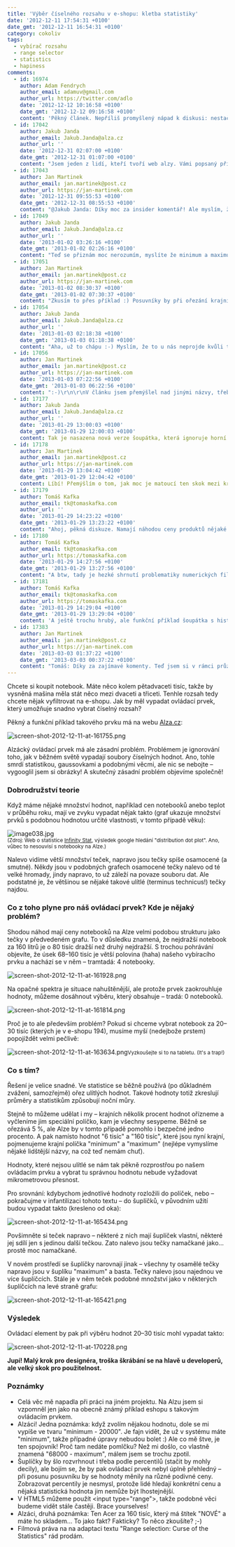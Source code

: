 ```yaml
---
title: 'Výběr číselného rozsahu v e-shopu: kletba statistiky'
date: '2012-12-11 17:54:31 +0100'
date_gmt: '2012-12-11 16:54:31 +0100'
category: cokoliv
tags:
  - vybírač rozsahu
  - range selector
  - statistics
  - hapiness
comments:
  - id: 16974
    author: Adam Fendrych
    author_email: adamuv@gmail.com
    author_url: https://twitter.com/adlo
    date: '2012-12-12 10:16:58 +0100'
    date_gmt: '2012-12-12 09:16:58 +0100'
    content: 'Pěkný článek. Nepříliš promyšlený nápad k diskusi: nestačilo by na škále udělat v určitých místech větší "skoky"? To znamená, že pokud chytnu posuvník a potáhnu ho z krajní hodnoty 160 000 o jeden stupínek doleva, naskočí jako nejbližší hodnota 30 000. Tedy že onen krajní stupínek bude pod sebou skrývat všechny ulítlé tečky.'
  - id: 17042
    author: Jakub Janda
    author_email: Jakub.Janda@alza.cz
    author_url: ''
    date: '2012-12-31 02:07:00 +0100'
    date_gmt: '2012-12-31 01:07:00 +0100'
    content: "Jsem jeden z lidí, kteří tvoří web alzy. Vámi popsaný přístup není nemožné naprogramovat, dokonce ho na stránkách máme - jděte do kategorie Notebooky a v tlačítku Značky a parametry klikněte na Pokročilé a Pevný disk. Šoupátko s kapacitou skáče po reálných kapacitách disku notebooků.\r\nTenhle systém ale nejde použít na ceny a to ze dvou důvodů:\r\n1) produktů je hodně. Notebooků 700, kompletní výpis desítky tisíc produktů, archiv ještě více.\r\n2) nechcete skákat po cenách produktů (3899 Kč, 12499 Kč), ale po nějakých kulatých číslech.\r\n\r\nTakže jak jste napsal výše, zbývá ceny rozdělit na nějaké intervaly, což ale má ale zase jiné háčky:\r\n1) vy chcete utratit za notebook 20 až 30 tisíc. Může se ale stát, že ten algoritmus 30 tisíc vynechá a dá tam nějaké jiné zarážky (28 a 32, dejme tomu), prostě proto, že je takové rozložení produktů.\r\n2) vás, jako zákazníka používajícího šoupátko, nijak extra nezajímá rozložení produktů. Vy si chcete vzít šoupátko a stáhnout ho z maxima 80 000 na 30 000. Budete proto překvapeni, že třicítku nenajdete tam, kde byste ji logicky očekával (třetina intervalu), ale hned pod osmdesátkou.\r\n\r\nProto věřte nám, zkoušeli jsme to a současný stav je podle nás nejlepším řešením. A že jsme nad tím něco uvažovali :-)"
  - id: 17043
    author: Jan Martinek
    author_email: jan.martinek@post.cz
    author_url: https://jan-martinek.com
    date: '2012-12-31 09:55:53 +0100'
    date_gmt: '2012-12-31 08:55:53 +0100'
    content: "@Jakub Janda: Díky moc za insider komentář! Ale myslím, že se míjíme v tom, co jsem chtěl článkem říct :)\r\n\r\nCo se týče metody, kterou navrhuje Adam Fendrych v předchozím komentu, tam je zřejmý problém s tím neočekávaným chováním (vyskočí jiná hodnota, než by tam \"měla být\"), avšak u prostého oříznutí krajních hodnot (bez jakéhokoli složitějšího algoritmu a při použití kulatých hodnot jako ve stávající implementaci) pak chybějí pouze ty krajní hodnoty – a ty jsou stejné, pouze na ně díky ořezu outlierů zbyde více místa – takže fyzicky na displeji je pak rozdíl mezi 20 a 30 tisíci širší.\r\n\r\nNenavrhuji změnu způsobu, kterým se rozdělují intervaly, ale pouze vynechání krajních hodnot (z pohledu toho šoupátka by se to dalo nazvat spojením do jednoho intervalu), v nichž obvykle (když platí plusmínus normální rozložení pro danou sadu produktů) bývá málo produktů."
  - id: 17049
    author: Jakub Janda
    author_email: Jakub.Janda@alza.cz
    author_url: ''
    date: '2013-01-02 03:26:16 +0100'
    date_gmt: '2013-01-02 02:26:16 +0100'
    content: "Teď se přiznám moc nerozumím, myslíte že minimum a maximum výběru byste měl 10 000 - 50 000, pokud by v něm bylo dejme tomu 90% hodnot? Pak byste rozbil vztah mezi filtrem a výpisem, protože filtr byste měl 10 až 50k, ale ve výpisu by se objevovaly levnější i dražší produkty. Také byste rychle nezjistil, jaký je nejlevnější a nejdražší produkt.\r\n\r\nPokud jsem to špatně pochopil a jedná se pouze o nelineární skákání (jak píše Adam Fendrych), pořád je to ten problém, že chcete koupit notebook za 40 až 60k, což byste si nevybral, pokud by maximum z 80k skočilo po jednom stupínku na dejme tomu 40k."
  - id: 17051
    author: Jan Martinek
    author_email: jan.martinek@post.cz
    author_url: https://jan-martinek.com
    date: '2013-01-02 08:30:37 +0100'
    date_gmt: '2013-01-02 07:30:37 +0100'
    content: "Zkusím to přes příklad :) Posuvníky by při ořezání krajních hodnot mohly být v popisovaném případě (90 % hodnot je mezi 10k a 50k) v polohách:\r\n\r\nméně než 10k | 10k | 11k | 12k ... 49k | 50k | více než 50k\r\n\r\nTudíž např. u notebooků na Alze by notebooky nad 50k byly v jednom chlívku namísto ve 26 (v tuhle chvíli je na Alza jen 23 notebooků nad 50k a zároveň 114 notebooků pouze v rozsahu 20-25k). (26 ze 704 je něco pod 4 procenta.)\r\n\r\nNejde o nelineární skoky, tam je již zmiňovaný problém s nečekaným chováním ovládacího prvku."
  - id: 17054
    author: Jakub Janda
    author_email: Jakub.Janda@alza.cz
    author_url: ''
    date: '2013-01-03 02:18:38 +0100'
    date_gmt: '2013-01-03 01:18:38 +0100'
    content: "Aha, už to chápu :-) Myslím, že to u nás neprojde kvůli tomu, že:\r\n- ztratí se rychlá vizuální kontrola od kolika do kolika se produkty prodávají\r\n- ve výchozím stavu je šoupátko \"méně než 10 000\" - \"více než 50 000\" takové zvlaštní a o dost delší (speciálně tady se počítá každý pixel)\r\n\r\nNicméně dám váš návrh u nás do pléna. Pokud by to prošlo, prodiskutujeme tantiemy etc :-)"
  - id: 17056
    author: Jan Martinek
    author_email: jan.martinek@post.cz
    author_url: https://jan-martinek.com
    date: '2013-01-03 07:22:56 +0100'
    date_gmt: '2013-01-03 06:22:56 +0100'
    content: ":-)\r\n\r\nV článku jsem přemýšlel nad jinými názvy, třeba min/max, ale určitě by se dalo vymyslet ještě něco výstižnějšího (případně to možná už někde najít v reálném užití). \r\n\r\nPopřemýšlím o tom, jak indikovat nejnižší/nejvyšší cenu – i když tam by to možná chtělo spíš uživatelské testování, jestli je to významný problém, protože uživatelé, kteří se řídí podle ceny nejspíše budou mít produkty stejně tak podle ceny i seřazené, takže nejnižší cenu vidí. Nejvyšší cenu IMHO mnoho uživatelů nehledá.\r\n\r\n(Tak mě napadá, že IMHO je taková anti-UX zkratka :-))"
  - id: 17177
    author: Jakub Janda
    author_email: Jakub.Janda@alza.cz
    author_url: ''
    date: '2013-01-29 13:00:03 +0100'
    date_gmt: '2013-01-29 12:00:03 +0100'
    content: Tak je nasazena nová verze šoupátka, která ignoruje horní a spodní půldecil. Vyzkoušejte, jak se vám líbí, například na https://www.alza.cz/notebooky/18842920.htm.
  - id: 17178
    author: Jan Martinek
    author_email: jan.martinek@post.cz
    author_url: https://jan-martinek.com
    date: '2013-01-29 13:04:42 +0100'
    date_gmt: '2013-01-29 12:04:42 +0100'
    content: Líbí! Přemýšlím o tom, jak moc je matoucí ten skok mezi krajními a těmi ostatními hodnotami, ale je to určitě jedno z možných řešení. Díky za echo, mám radost :)
  - id: 17179
    author: Tomáš Kafka
    author_email: tk@tomaskafka.com
    author_url: ''
    date: '2013-01-29 14:23:22 +0100'
    date_gmt: '2013-01-29 13:23:22 +0100'
    content: "Ahoj, pěkná diskuze. Namají náhodou ceny produktů nějaké rozložení? U minimální ceny jich je hodně, a čím výše jdeme, tím méně jich je v 'bucketu'. Takže by tuhle nelinearitu mohlo šoupátko napravit, a jeho pozice by byla daná logaritmem ceny o nějakém malém základu, nefungovalo by lineárně.\r\n\r\nVýhody: stejně velký úsek kdekoliv na šoupátku zhruba odpovídá stejně velkému počtu produktů.\r\n\r\nNevýhody: exponenciální převod polohy šoupátka na cenu je neintuitivní. \r\n\r\nA asi hlavní nevýhoda, kterou by bylo super nějakým teste ověřit: Imo by to motivovalo kupovat levnější produkty, teď si vyberu rozsah z poloviny a tak mám pocit, že si kupuju zboží zhruba průměrné ceny a přitom si nevědomky zobrazuju nejdražší třetinu.\r\n\r\n'Pravdivější' šoupátko (protože my vnímáme čísla spíš logaritmicky, hlavně u těch vetších) by mi se stejným nastavením ukázalo produkty o dost levnější."
  - id: 17180
    author: Tomáš Kafka
    author_email: tk@tomaskafka.com
    author_url: https://tomaskafka.com
    date: '2013-01-29 14:27:56 +0100'
    date_gmt: '2013-01-29 13:27:56 +0100'
    content: "A btw, tady je hezké shrnutí problematiky numerických filtrů s nápadem přidat nad nebo do šoupátka histogram rozdělení cen produktů.\r\n\r\nhttps://uxmatters.com/mt/archives/2010/02/numeric-filters-issues-and-best-practices.php\r\n\r\nDo programu pro datové analytiky bych to určitě udělal, ale v byznyse taková upřímnost občas nefunguje a více možné vydělá 'neupřímné' šoupátko z předchozího komentáře :)."
  - id: 17181
    author: Tomáš Kafka
    author_email: tk@tomaskafka.com
    author_url: https://tomaskafka.com
    date: '2013-01-29 14:29:04 +0100'
    date_gmt: '2013-01-29 13:29:04 +0100'
    content: 'A ještě trochu hrubý, ale funkční příklad šoupátka s histogramem: https://www.prisjakt.nu/kategori.php?k=101#rparams=l=s114148872'
  - id: 17383
    author: Jan Martinek
    author_email: jan.martinek@post.cz
    author_url: https://jan-martinek.com
    date: '2013-03-03 01:37:22 +0100'
    date_gmt: '2013-03-03 00:37:22 +0100'
    content: "Tomáš: Díky za zajímavé komenty. Teď jsem si v rámci průzkumu procházel německé eshopy a jsou tam i ty nelineární šoupátka – spíš než kvůli rozložení mi to dává smysl z toho důvodu, že u produktu za 20 je rozumné přemýšlet o rozdílech plusmínus 3 Kč, u produktu za 200 už ne. \r\n\r\nAle i tak jsem nenašel žádné šoupátko, které by se mi v tomhle ohledu líbilo, všechny jsou \"divné\"... Mně napadlo právě třeba zobrazovat vždy jen první nebo druhý řád (jednotky, desítky, stovky) a tím tu stupnici profiltrovat, ale je to hodně neintuivní a člověk musí několikrát přejet tam a zpět, aby si byl jistý, co se děje.\r\n\r\nHistogram nad sliderem je hustý, ale ten švédský příklad je hodně velké monstrum :) Asi to dává smysl na takhle specializovaném webu (kde cílovka navíc ví, co to histogram je ;-)). Myslím, že z hlediska businessu je to celkem v pohodě, člověk vidí, kde je mainstream, kde jsou okraje apod. Ale jako UI je to IMHO náročné na pochopení... Určitě bych rád viděl uživatelská testování :)"
---
```

<p>Chcete si koupit notebook. Máte něco kolem pětadvaceti tisíc, takže by vysněná mašina měla stát něco mezi dvaceti a třiceti. Tenhle rozsah tedy chcete nějak vyfiltrovat na e-shopu. Jak by měl vypadat ovládací prvek, který umožňuje snadno vybrat číselný rozsah?</p>
<p>Pěkný a funkční příklad takového prvku má na webu <a href="https://www.alza.cz/notebooky/18842920.htm">Alza.cz</a>:</p>
<p><img src='/assets/migrated/wp-uploads/2012/12/screen-shot-2012-12-11-at-161755.png' alt='screen-shot-2012-12-11-at-161755.png' /></p>
<p>Alzácký ovládací prvek má ale zásadní problém. Problémem je ignorování toho, jak v běžném světě vypadají soubory číselných hodnot. Ano, tohle smrdí statistikou, gaussovkami a podobnými věcmi, ale nic se nebojte – vygooglil jsem si obrázky! A skutečný zásadní problém objevíme společně!</p>
<h3>Dobrodružství teorie</h3>
<p>Když máme nějaké množství hodnot, například cen notebooků anebo teplot v průběhu roku, mají ve zvyku vypadat nějak takto (graf ukazuje množství prvků s podobnou hodnotou určité vlastnosti, v tomto případě věku):</p>
<p><img src='/assets/migrated/wp-uploads/2012/12/image038.jpg' alt='image038.jpg' /><br />
<small>(Zdroj: Web o statistice <a href="https://sites.google.com/site/infinitystat/ap-statistics/graphical-displays/dot-plots">Infinity Stat</a>, výsledek google hledání "distribution dot plot". Ano, vůbec to nesouvisí s notebooky na Alze.)</small></p>
<p>Nalevo vidíme větší množství teček, napravo jsou tečky spíše osamocené (a smutné). Někdy jsou v podobných grafech osamocené tečky nalevo od té velké hromady, jindy napravo, to už záleží na povaze souboru dat. Ale podstatné je, že většinou se nějaké takové ulítlé (terminus technicus!) tečky najdou.</p>
<h3>Co z toho plyne pro náš ovládací prvek? Kde je nějaký problém?</h3>
<p>Shodou náhod mají ceny notebooků na Alze velmi podobou strukturu jako tečky v předvedeném grafu. To v důsledku znamená, že nejdražší notebook za 160 litrů je o 80 tisíc dražší než druhý nejdražší. S trochou pohrávání objevíte, že úsek 68–160 tisíc je větší polovina (haha) našeho vybíracího prvku a nachází se v něm – tramtadá: 4 notebooky.</p>
<p><img src='/assets/migrated/wp-uploads/2012/12/screen-shot-2012-12-11-at-161928.png' alt='screen-shot-2012-12-11-at-161928.png' /></p>
<p>Na opačné spektra je situace nahuštěnější, ale protože prvek zaokrouhluje hodnoty, můžeme dosáhnout výběru, který obsahuje – tradá: 0 notebooků.</p>
<p><img src='/assets/migrated/wp-uploads/2012/12/screen-shot-2012-12-11-at-161814.png' alt='screen-shot-2012-12-11-at-161814.png' /></p>
<p>Proč je to ale především problém? Pokud si chceme vybrat notebook za 20–30 tisíc (kterých je v e-shopu 194), musíme myší (nedejbože prstem) popojíždět velmi pečlivě:</p>
<p><img src='/assets/migrated/wp-uploads/2012/12/screen-shot-2012-12-11-at-163634.png' alt='screen-shot-2012-12-11-at-163634.png' /><small>Vyzkoušejte si to na tabletu. (It's a trap!)</small></p>
<h3>Co s tím?</h3>
<p>Řešení je velice snadné. Ve statistice se běžně používá (po důkladném zvážení, samozřejmě) ořez ulítlých hodnot. Takové hodnoty totiž zkreslují průměry a statistikům způsobují noční můry. </p>
<p>Stejně to můžeme udělat i my – krajních několik procent hodnot ořízneme a vyčleníme jim speciální políčko, kam je všechny sesypeme. Běžně se ořezává 5 %, ale Alze by v tomto případě pomohlo i bezpečné jedno procento. A pak namísto hodnot "6 tisíc" a "160 tisíc", které jsou nyní krajní, pojmenujeme krajní políčka "minimum" a "maximum" (nejlépe vymyslíme nějaké lidštější názvy, na což teď nemám chuť).</p>
<p>Hodnoty, které nejsou ulítlé se nám tak pěkně rozprostřou po našem ovládacím prvku a vybrat tu správnou hodnotu nebude vyžadovat mikrometrovou přesnost.</p>
<p>Pro srovnání: kdybychom jednotlivé hodnoty rozložili do políček, nebo – pokračujme v infantilizaci tohoto textu – do šuplíčků, v původním užití budou vypadat takto (kresleno od oka):</p>
<p><img src='/assets/migrated/wp-uploads/2012/12/screen-shot-2012-12-11-at-165434.png' alt='screen-shot-2012-12-11-at-165434.png' /></p>
<p>Povšimněte si teček napravo – některé z nich mají šuplíček vlastní, některé jej sdílí jen s jedinou další tečkou. Zato nalevo jsou tečky namačkané jako... prostě moc namačkané. </p>
<p>V novém prostředí se šuplíčky narovnají jinak – všechny ty osamělé tečky napravo jsou v šuplíku "maximum" a basta. Tečky nalevo jsou najednou ve více šuplíčcích. Stále je v něm teček podobné množství jako v některých šuplíčcích na levé straně grafu:</p>
<p><img src='/assets/migrated/wp-uploads/2012/12/screen-shot-2012-12-11-at-165421.png' alt='screen-shot-2012-12-11-at-165421.png' /></p>
<h3>Výsledek</h3>
<p>Ovládací element by pak při výběru hodnot 20–30 tisíc mohl vypadat takto:</p>
<p><img src='/assets/migrated/wp-uploads/2012/12/screen-shot-2012-12-11-at-170228.png' alt='screen-shot-2012-12-11-at-170228.png' /></p>
<p><strong>Jupí! Malý krok pro designéra, troška škrábání se na hlavě u developerů, ale velký skok pro použitelnost.</strong></p>
<h3>Poznámky</h3>
<ul>
<li>Celá věc mě napadla při práci na jiném projektu. Na Alzu jsem si vzpomněl jen jako na obecně známý příklad eshopu s takovým ovládacím prvkem.</li>
<li>Alzáci! Jedna poznámka: když zvolím nějakou hodnotu, dole se mi vypíše ve tvaru "minimum - 20000". Je fajn vidět, že už v systému máte "minimum", takže případné úpravy nebudou bolet :) Ale co mě štve, je ten spojovník! Proč tam nedáte pomlčku? Než mi došlo, co vlastně znamená "68000 - maximum", málem jsem se trochu zpotil.</li>
<li>Šuplíčky by šlo rozvrhnout i třeba podle percentilů (stačit by mohly decily), ale bojím se, že by pak ovládací prvek nebyl úplně přehledný – při posunu posuvníku by se hodnoty měnily na různé podivné ceny. Zobrazovat percentily je nesmysl, protože lidé hledají konkrétní cenu a nějaká statistická hodnota jim nemůže být lhostejnější.</li>
<li>V HTML5 můžeme použít &lt;input type="range"&gt;, takže podobné věci budeme vidět stále častěji. Brace yourselves!</li>
<li>Alzáci, druhá poznámka: Ten Acer za 160 tisíc, který má štítek "NOVÉ" a máte ho skladem... To jako fakt? Fakticky? To něco zkoušíte? ;-)</li>
<li>Filmová práva na na adaptaci textu "Range selection: Curse of the Statistics" rád prodám.</li>
</ul>
